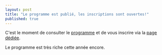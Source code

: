 ```yaml
---
layout: post
title: "Le programme est publié, les inscriptions sont ouvertes!"
published: true
---
```



C'est le moment de consulter le [programme](/z20_programme.html) et de vous inscrire via la [page dédiée](/z25_inscription.html).

Le programme est très riche cette année encore. 



